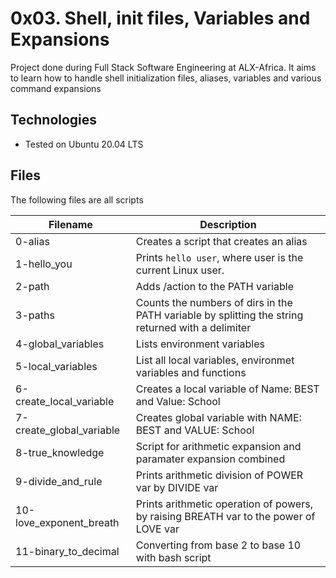 # 0x03. Shell, init files, Variables and Expansions
Project done during Full Stack Software Engineering at ALX-Africa. It aims to learn how to handle shell initialization files, aliases, variables and various command expansions

## Technologies
* Tested on Ubuntu 20.04 LTS

## Files
The following files are all scripts

| Filename | Description|
--- | ---
0-alias | Creates a script that creates an alias
1-hello_you | Prints `hello user`, where user is the current Linux user.
2-path | Adds /action to the PATH variable
3-paths | Counts the numbers of dirs in the PATH variable by splitting the string returned with a delimiter
4-global_variables | Lists environment variables
5-local_variables | List all local variables, environmet variables and functions
6-create_local_variable | Creates a local variable of Name: BEST and Value: School
7-create_global_variable | Creates global variable with NAME: BEST and VALUE: School
8-true_knowledge | Script for arithmetic expansion and paramater expansion combined
9-divide_and_rule | Prints arithmetic division of POWER var by DIVIDE var
10-love_exponent_breath | Prints arithmetic operation of powers, by raising BREATH var to the power of LOVE var
11-binary_to_decimal | Converting from base 2 to base 10 with bash script
